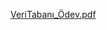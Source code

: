 [VeriTabanı_Ödev.pdf](https://github.com/ENGINCN55/ENGINCN55-Arac_kiralama_otomasyon/files/14225914/VeriTabani_Odev.pdf)
